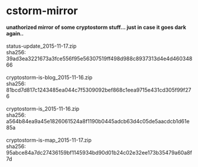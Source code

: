 # cstorm-mirror
<b>unathorized mirror of some cryptostorm stuff... just in case it goes dark again..</b>
<br />
<br />
status-update_2015-11-17.zip <br />
sha256: 39ad3ea3221673a3fce556f95e56307519ff498d988c8937313d4e4d46034866
<br /><br />
cryptostorm-is-blog_2015-11-16.zip <br />
sha256: 81bcd7d817c1243485ea044c7f5309092bef868c1eea9715e431cd305f99f276
<br/><br />
cryptostorm-is_2015-11-16.zip <br />
sha256: a564b84ea9a45e1826061524a8f1190b0445adcb63d4c05de5aacdcb1d61e85a
<br /><br/>
cryptostorm-is-map_2015-11-17.zip <br />
sha256: 95abce84a7dc27436159bf1145934bd90d01b24c02e32ee173b35479a60a8f7d
